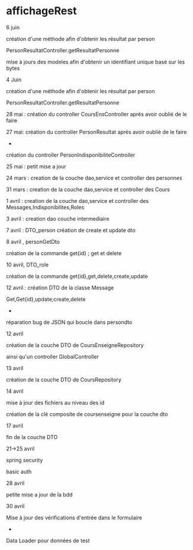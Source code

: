 # affichageRest

6 juin

création d'une méthode afin d'obtenir les résultat par person

PersonResultatController.getResultatPersonne

mise à jours des modeles afin d'obtenir un identifiant unique basé sur les bytes


4 Juin

création d'une méthode afin d'obtenir les résultat par person

PersonResultatController.getResultatPersonne

28 mai : création du controller CoursEnsController aprés avoir oublié de le faire 

27 mai: création du controller PersonResultat aprés avoir oublié de le faire

+

création du controller PersonIndisponibiliteController

25 mai : petit mise a jour

24 mars : creation de la couche dao,service et controller des personnes

31 mars : creation de la couche dao,service et controller des Cours

1 avril :  creation de la couche dao,service et controller des Messages,Indisponibilites,Roles

3 avril : creation dao couche intermediaire

7 avril : DTO_person 
création de create et update dto

8 avril , personGetDto

création de la commande get{id} ; get et delete

10 avril, DTO_role

création de la commande get{id},get,delete,create,update

12 avril : création DTO de la classe Message

Get,Get{id},update;create,delete

+

réparation bug de JSON qui boucle dans persondto

12 avril

création de la couche DTO de CoursEnseigneRepository

ainsi qu'un controller GlobalController

13 avril

création de la couche DTO de CoursRepository

14 avril

mise à jour des fichiers au niveau des id

création de la clé composite de coursenseigne pour la couche dto

17 avril

fin de la couche DTO


21->25 avril

spring security

basic auth

28 avril

petite mise a jour de la bdd

30 avril

Mise à jour des vérifications d'entrée dans le formulaire

+

Data Loader pour données de test
